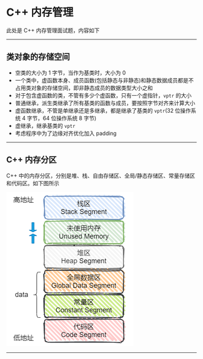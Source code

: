 # C++ 内存管理

此处是 C++ 内存管理面试题，内容如下

---

## 类对象的存储空间

* 空类的大小为 1 字节，当作为基类时，大小为 0
* 一个类中，虚函数本身、成员函数(包括静态与非静态)和静态数据成员都是不占用类对象的存储空间，即非静态成员的数据类型大小之和
* 对于包含虚函数的类，不管有多少个虚函数，只有一个虚指针，`vptr` 的大小
* 普通继承，派生类继承了所有基类的函数与成员，要按照字节对齐来计算大小
* 虚函数继承，不管是单继承还是多继承，都是继承了基类的 `vptr`(32 位操作系统 4 字节，64 位操作系统 8 字节)
* 虚继承，继承基类的 `vptr`
* 考虑程序中为了边缘对齐优化加入 padding

---

## C++ 内存分区

C++ 中的内存分区，分别是堆、栈、自由存储区、全局/静态存储区、常量存储区和代码区。如下图所示

![](./1.png)





---
